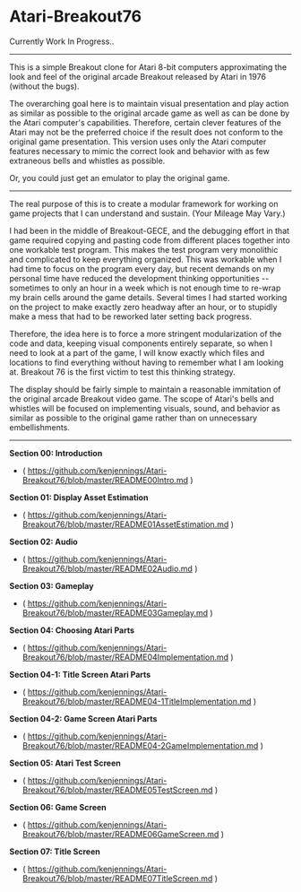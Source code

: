 # Atari-Breakout76
Currently Work In Progress..

---

This is a simple Breakout clone for Atari 8-bit computers approximating the look and feel of the original arcade Breakout released by Atari in 1976 (without the bugs).

The overarching goal here is to maintain visual presentation and play action as similar as possible to the original arcade game as well as can be done by the Atari computer's capabilities. Therefore, certain clever features of the Atari may not be the preferred choice if the result does not conform to the original game presentation.  This version uses only the Atari computer features necessary to mimic the correct look and behavior with as few extraneous bells and whistles as possible.

Or, you could just get an emulator to play the original game.

---

The real purpose of this is to create a modular framework for working on game projects that I can understand and sustain. (Your Mileage May Vary.)  

I had been in the middle of Breakout-GECE, and the debugging effort in that game required copying and pasting code from different places together into one workable test program.  This makes the test program very monolithic and complicated to keep everything organized.  This was workable when I had time to focus on the program every day, but recent demands on my personal time have reduced the development thinking opportunities -- sometimes to only an hour in a week which is not enough time to re-wrap  my brain cells around the game details.  Several times I had started working on the project to make exactly zero headway after an hour, or to stupidly make a mess that had to be reworked later setting back progress. 

Therefore, the idea here is to force a more stringent modularization of the code and data, keeping visual components entirely separate, so when I need to look at a part of the game, I will know exactly which files and locations to find everything without having to remember what I am looking at.  Breakout 76 is the first victim to test this thinking strategy.  

The display should be fairly simple to maintain a reasonable immitation of the original arcade Breakout video game.  The scope of Atari's bells and whistles will be focused on implementing visuals, sound, and behavior as similar as possible to the original game rather than on unnecessary embellishments.

---

**Section 00: Introduction**
- ( https://github.com/kenjennings/Atari-Breakout76/blob/master/README00Intro.md )

**Section 01: Display Asset Estimation**
- ( https://github.com/kenjennings/Atari-Breakout76/blob/master/README01AssetEstimation.md )

**Section 02: Audio**
- ( https://github.com/kenjennings/Atari-Breakout76/blob/master/README02Audio.md )

**Section 03: Gameplay**
- ( https://github.com/kenjennings/Atari-Breakout76/blob/master/README03Gameplay.md )

**Section 04: Choosing Atari Parts**
- ( https://github.com/kenjennings/Atari-Breakout76/blob/master/README04Implementation.md )

**Section 04-1: Title Screen Atari Parts**
- ( https://github.com/kenjennings/Atari-Breakout76/blob/master/README04-1TitleImplementation.md )

**Section 04-2: Game Screen Atari Parts**
- ( https://github.com/kenjennings/Atari-Breakout76/blob/master/README04-2GameImplementation.md )

**Section 05: Atari Test Screen**
- ( https://github.com/kenjennings/Atari-Breakout76/blob/master/README05TestScreen.md )

**Section 06: Game Screen**
- ( https://github.com/kenjennings/Atari-Breakout76/blob/master/README06GameScreen.md )

**Section 07: Title Screen**
- ( https://github.com/kenjennings/Atari-Breakout76/blob/master/README07TitleScreen.md )
